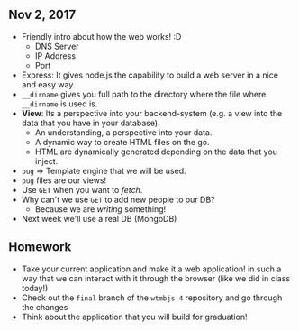 ## Nov 2, 2017 

* Friendly intro about how the web works! :D
    * DNS Server
    * IP Address
    * Port
* Express: It gives node.js the capability to build a web server in a nice and easy way.
* `__dirname` gives you full path to the directory where the file where `__dirname` is used is.
* **View**: Its a perspective into your backend-system (e.g. a view into the data that you have in your database).
    * An understanding, a perspective into your data.
    * A dynamic way to create HTML files on the go.
    * HTML are dynamically generated depending on the data that you inject.
* `pug` => Template engine that we will be used.
* `pug` files are our views!
* Use `GET` when you want to _fetch_.
* Why can't we use `GET` to add new people to our DB? 
    * Because we are _writing_ something!
* Next week we'll use a real DB (MongoDB)

## Homework
* Take your current application and make it a web application! in such a way that we can interact with it through the browser (like we did in class today!)
* Check out the `final` branch of the `wtmbjs-4` repository and go through the changes
* Think about the application that you will build for graduation!

